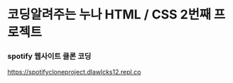# 코딩알려주는 누나 HTML / CSS 2번째 프로젝트 


### spotify 웹사이트 클론 코딩

https://spotifycloneproject.dlawlcks12.repl.co

